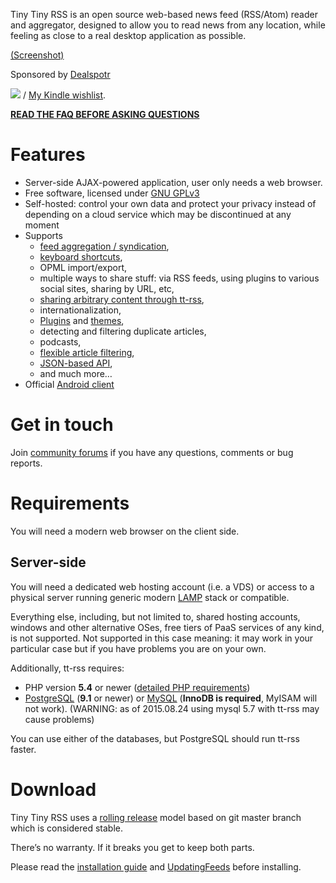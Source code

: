 Tiny Tiny RSS is an open source web-based news feed (RSS/Atom) reader
and aggregator, designed to allow you to read news from any location,
while feeling as close to a real desktop application as possible.

<a target="_blank" href="http://tt-rss.org/images/15.20/1.png">(Screenshot)</a>

Sponsored by [Dealspotr](http://dealspotr.com/)

<a href="https://tt-rss.org/donate.html"><img src="https://tt-rss.org/images/btn_donate_SM.gif"></a> / <a href="http://www.amazon.com/gp/registry/wishlist/1EEXIVLAAB4WG/ref=topnav_lists_1">My Kindle wishlist</a>.

**[READ THE FAQ BEFORE ASKING QUESTIONS](FAQ)**

Features
========

-   Server-side AJAX-powered application, user only needs a web browser.
-   Free software, licensed under [GNU
    GPLv3](http://www.gnu.org/copyleft/gpl.html)
-   Self-hosted: control your own data and protect your privacy instead
    of depending on a cloud service which may be discontinued at any
    moment
-   Supports
    -   [feed aggregation / syndication](GeneratedFeeds),
    -   [keyboard shortcuts](KeyboardShortcuts),
    -   OPML import/export,
    -   multiple ways to share stuff: via RSS feeds, using plugins to
        various social sites, sharing by URL, etc,
    -   [sharing arbitrary content through tt-rss](ShareAnything),
    -   internationalization,
    -   [Plugins](Plugins) and [themes](Themes),
    -   detecting and filtering duplicate articles,
    -   podcasts,
    -   [flexible article filtering](ContentFilters),
    -   [JSON-based API](ApiReference),
    -   and much more…
-   Official [Android client](https://tt-rss.org/gitlab/fox/tt-rss-android)

Get in touch
============

Join [community forums](http://tt-rss.org/forum) if you have any questions, comments or bug reports.

Requirements
============

You will need a modern web browser on the client side.

Server-side
-----------

You will need a dedicated web hosting account (i.e. a VDS) or access to
a physical server running generic modern [LAMP](http://en.wikipedia.org/wiki/LAMP_(software_bundle)) stack or
compatible.

Everything else, including, but not limited to, shared hosting accounts,
windows and other alternative OSes, free tiers of PaaS services of any
kind, is not supported. Not supported in this case meaning: it may work
in your particular case but if you have problems you are on your own.

Additionally, tt-rss requires:

-   PHP version **5.4** or newer ([detailed PHP requirements](PhpCompatibilityNotes))
-   [PostgreSQL](http://www.postgresql.org) (**9.1** or newer) or
    [MySQL](http://www.mysql.com) (**InnoDB is required**, MyISAM will
    not work). (WARNING: as of 2015.08.24 using mysql 5.7 with tt-rss may cause problems)

You can use either of the databases, but PostgreSQL should run tt-rss
faster.

Download
========

Tiny Tiny RSS uses a [rolling release](http://tt-rss.org/forum/viewtopic.php?f=10&t=3262) model based on git master branch which is considered stable.

There’s no warranty. If it breaks you get to keep both parts.

Please read the [installation guide](InstallationNotes) and [UpdatingFeeds](UpdatingFeeds) before installing.
